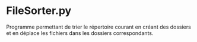 # FileSorter.py
Programme permettant de trier le répertoire courant en créant des dossiers et en déplace les fichiers dans les dossiers correspondants.
